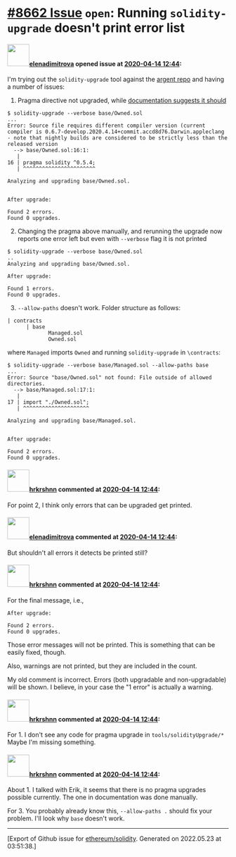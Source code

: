 # [\#8662 Issue](https://github.com/ethereum/solidity/issues/8662) `open`: Running `solidity-upgrade` doesn't print error list 

#### <img src="https://avatars.githubusercontent.com/u/703848?u=b9cc8c48b50ac67bcc4eae73806d121de8c5edb4&v=4" width="50">[elenadimitrova](https://github.com/elenadimitrova) opened issue at [2020-04-14 12:44](https://github.com/ethereum/solidity/issues/8662):

I'm trying out the `solidity-upgrade` tool against the [argent repo](https://github.com/argentlabs/argent-contracts) and having a number of issues:

1. Pragma directive not upgraded, while [documentation suggests it should](https://solidity.readthedocs.io/en/latest/using-the-compiler.html#example)

```
$ solidity-upgrade --verbose base/Owned.sol
...
Error: Source file requires different compiler version (current compiler is 0.6.7-develop.2020.4.14+commit.accd8d76.Darwin.appleclang - note that nightly builds are considered to be strictly less than the released version
  --> base/Owned.sol:16:1:
   |
16 | pragma solidity ^0.5.4;
   | ^^^^^^^^^^^^^^^^^^^^^^^

Analyzing and upgrading base/Owned.sol.


After upgrade:

Found 2 errors.
Found 0 upgrades.
```

2. Changing the pragma above manually, and rerunning the upgrade now reports one error left but even with `--verbose` flag it is not printed
```
$ solidity-upgrade --verbose base/Owned.sol
..
Analyzing and upgrading base/Owned.sol.

After upgrade:

Found 1 errors.
Found 0 upgrades.
```

3. `--allow-paths` doesn't work. Folder structure as follows:
```
| contracts
      | base
             Managed.sol
             Owned.sol 
```
where `Managed` imports `Owned` and running `solidity-upgrade` in `\contracts`:
```
$ solidity-upgrade --verbose base/Managed.sol --allow-paths base
...
Error: Source "base/Owned.sol" not found: File outside of allowed directories.
  --> base/Managed.sol:17:1:
   |
17 | import "./Owned.sol";
   | ^^^^^^^^^^^^^^^^^^^^^

Analyzing and upgrading base/Managed.sol.


After upgrade:

Found 2 errors.
Found 0 upgrades.
```

#### <img src="https://avatars.githubusercontent.com/u/13174375?u=52d702cb6bec53b561afa293cf9cd53ef7a63924&v=4" width="50">[hrkrshnn](https://github.com/hrkrshnn) commented at [2020-04-14 12:44](https://github.com/ethereum/solidity/issues/8662#issuecomment-617251533):

For point 2, I think only errors that can be upgraded get printed.

#### <img src="https://avatars.githubusercontent.com/u/703848?u=b9cc8c48b50ac67bcc4eae73806d121de8c5edb4&v=4" width="50">[elenadimitrova](https://github.com/elenadimitrova) commented at [2020-04-14 12:44](https://github.com/ethereum/solidity/issues/8662#issuecomment-617546756):

But shouldn't all errors it detects be printed still?

#### <img src="https://avatars.githubusercontent.com/u/13174375?u=52d702cb6bec53b561afa293cf9cd53ef7a63924&v=4" width="50">[hrkrshnn](https://github.com/hrkrshnn) commented at [2020-04-14 12:44](https://github.com/ethereum/solidity/issues/8662#issuecomment-617632056):

For the final message, i.e., 

```
After upgrade:

Found 2 errors.
Found 0 upgrades.
```

Those error messages will not be printed. This is something that can be easily fixed, though. 

Also, warnings are not printed, but they are included in the count.

My old comment is incorrect. Errors (both upgradable and non-upgradable) will be shown. I believe, in your case the "1 error" is actually a warning.

#### <img src="https://avatars.githubusercontent.com/u/13174375?u=52d702cb6bec53b561afa293cf9cd53ef7a63924&v=4" width="50">[hrkrshnn](https://github.com/hrkrshnn) commented at [2020-04-14 12:44](https://github.com/ethereum/solidity/issues/8662#issuecomment-617634795):

For 1. I don't see any code for pragma upgrade in `tools/solidityUpgrade/*` Maybe I'm missing something.

#### <img src="https://avatars.githubusercontent.com/u/13174375?u=52d702cb6bec53b561afa293cf9cd53ef7a63924&v=4" width="50">[hrkrshnn](https://github.com/hrkrshnn) commented at [2020-04-14 12:44](https://github.com/ethereum/solidity/issues/8662#issuecomment-618495662):

About 1. I talked with Erik, it seems that there is no pragma upgrades possible currently. The one in documentation was done manually.

For 3. You probably already know this, `--allow-paths .` should fix your problem. I'll look why `base` doesn't work.


-------------------------------------------------------------------------------



[Export of Github issue for [ethereum/solidity](https://github.com/ethereum/solidity). Generated on 2022.05.23 at 03:51:38.]

